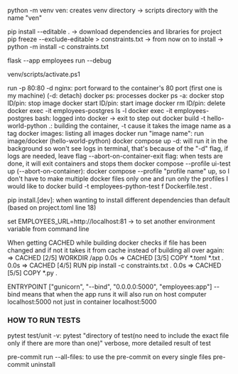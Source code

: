 python -m venv ven: creates venv directory -> scripts directory with the name "ven"

pip install --editable . -> download dependencies and libraries for project
pip freeze --exclude-editable > constraints.txt
-> from now on to install -> python -m install -c constraints.txt

flask --app employees run --debug

venv/scripts/activate.ps1

run -p 80:80 -d nginx: port forward to the container's 80 port (first one is my machine) (-d: detach)
docker ps: processes
docker ps -a: 
docker stop ID/pin: stop image
docker start ID/pin: start image
docker rm ID/pin: delete 
docker exec -it employees-postgres ls -l
docker exec -it employees-postgres bash: logged into docker -> exit to step out
docker build -t hello-world-python .: building the container, -t cause it takes the image name as a tag
docker images: listing all images 
docker run "image name": run image/docker (hello-world-python)
docker compose up -d: will run it in the background so won't see logs in terminal, that's because of the "-d" flag, if logs are needed, leave flag
--abort-on-container-exit flag: when tests are done, it will exit containers and stops them
docker compose --profile ui-test up (--abort-on-container): docker compose --profile "profile name" up, so I don't have to make multiple docker files only one and run only the profiles I would like to
docker build -t employees-python-test f Dockerfile.test .

pip install.[dev]: when wanting to install different dependencies than default (based on project.toml line 18)

set EMPLOYEES_URL=http://localhost:81 -> to set another environment variable from command line

When getting CACHED while building docker checks if file has been changed and if not it takes it from cache instead of building all over again:
 => CACHED [2/5] WORKDIR /app                                                                                      0.0s
 => CACHED [3/5] COPY *.toml *.txt .                                                                               0.0s
 => CACHED [4/5] RUN pip install -c constraints.txt .                                                              0.0s
 => CACHED [5/5] COPY *.py . 

ENTRYPOINT ["gunicorn", "--bind", "0.0.0.0:5000", "employees:app"]
--bind means that when the app runs it will also run on host computer localhost:5000 not just in container localhost:5000

### HOW TO RUN TESTS ###
pytest test/unit -v: pytest "directory of test(no need to include the exact file only if there are more than one)" verbose, more detailed result of test

pre-commit run --all-files: to use the pre-commit on every single files 
pre-commit uninstall
